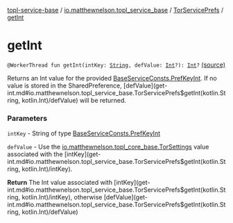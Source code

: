 [topl-service-base](../../index.md) / [io.matthewnelson.topl_service_base](../index.md) / [TorServicePrefs](index.md) / [getInt](./get-int.md)

# getInt

`@WorkerThread fun getInt(intKey: `[`String`](https://kotlinlang.org/api/latest/jvm/stdlib/kotlin/-string/index.html)`, defValue: `[`Int`](https://kotlinlang.org/api/latest/jvm/stdlib/kotlin/-int/index.html)`?): `[`Int`](https://kotlinlang.org/api/latest/jvm/stdlib/kotlin/-int/index.html)`?` [(source)](https://github.com/05nelsonm/TorOnionProxyLibrary-Android/blob/master/topl-service-base/src/main/java/io/matthewnelson/topl_service_base/TorServicePrefs.kt#L169)

Returns an Int value for the provided [BaseServiceConsts.PrefKeyInt](../-base-service-consts/-pref-key-int/index.md). If no
value is stored in the SharedPreference, [defValue](get-int.md#io.matthewnelson.topl_service_base.TorServicePrefs$getInt(kotlin.String, kotlin.Int)/defValue) will be returned.

### Parameters

`intKey` - String of type [BaseServiceConsts.PrefKeyInt](../-base-service-consts/-pref-key-int/index.md)

`defValue` - Use the [io.matthewnelson.topl_core_base.TorSettings](../../..//topl-core-base/io.matthewnelson.topl_core_base/-tor-settings/index.md) value
associated with the [intKey](get-int.md#io.matthewnelson.topl_service_base.TorServicePrefs$getInt(kotlin.String, kotlin.Int)/intKey).

**Return**
The Int value associated with [intKey](get-int.md#io.matthewnelson.topl_service_base.TorServicePrefs$getInt(kotlin.String, kotlin.Int)/intKey), otherwise [defValue](get-int.md#io.matthewnelson.topl_service_base.TorServicePrefs$getInt(kotlin.String, kotlin.Int)/defValue)

